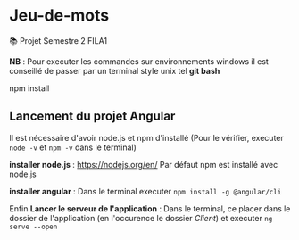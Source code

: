 # Jeu-de-mots
:books: Projet Semestre 2 FILA1

**NB** : Pour executer les commandes sur environnements windows il est conseillé de passer par un terminal style unix tel __git bash__


npm install

## Lancement du projet Angular

Il est nécessaire d'avoir node.js et npm d'installé (Pour le vérifier, executer `node -v` et `npm -v` dans le terminal)

**installer node.js** : https://nodejs.org/en/
Par défaut npm est installé avec node.js

**installer angular** : Dans le terminal executer `npm install -g @angular/cli`

Enfin **Lancer le serveur de l'application** : Dans le terminal, ce placer dans le dossier de l'application (en l'occurence le dossier *Client*) et executer `ng serve --open`